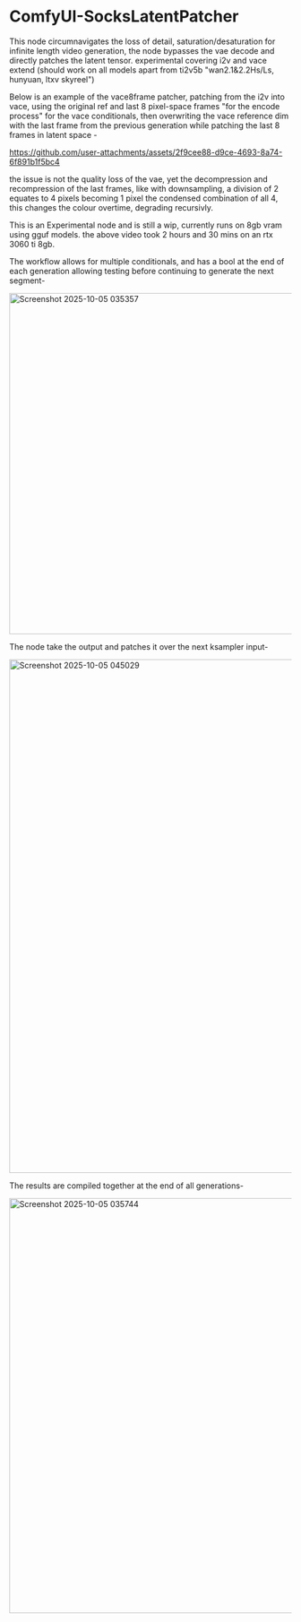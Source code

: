 # ComfyUI-SocksLatentPatcher
This node circumnavigates the loss of detail, saturation/desaturation for infinite length video generation, the node bypasses the vae decode and directly patches the latent tensor. experimental covering i2v and vace extend (should work on all models apart from ti2v5b "wan2.1&amp;2.2Hs/Ls, hunyuan, ltxv skyreel")

Below is an example of the vace8frame patcher, patching from the i2v into vace, using the original ref and last 8 pixel-space frames "for the encode process" for the vace conditionals, then overwriting the vace reference dim with the last frame from the previous generation while patching the last 8 frames in latent space - 


https://github.com/user-attachments/assets/2f9cee88-d9ce-4693-8a74-6f891b1f5bc4

the issue is not the quality loss of the vae, yet the decompression and recompression of the last frames, like with downsampling, a division of 2 equates to 4 pixels becoming 1 pixel the condensed combination of all 4, this changes the colour overtime, degrading recursivly.

This is an Experimental node and is still a wip, currently runs on 8gb vram using gguf models.
the above video took 2 hours and 30 mins on an rtx 3060 ti 8gb.

The workflow allows for multiple conditionals, and has a bool at the end of each generation allowing testing before continuing to generate the next segment-

<img width="1897" height="609" alt="Screenshot 2025-10-05 035357" src="https://github.com/user-attachments/assets/318320a4-ce41-4bc9-988d-ea86ebd2088b" />

The node take the output and patches it over the next ksampler input- 

<img width="1414" height="917" alt="Screenshot 2025-10-05 045029" src="https://github.com/user-attachments/assets/da04854b-3e14-4c31-a3b3-356b350e22ee" />

The results are compiled together at the end of all generations-

<img width="834" height="741" alt="Screenshot 2025-10-05 035744" src="https://github.com/user-attachments/assets/ec28d151-40a2-4bd0-8b0e-89d2b8298765" />
